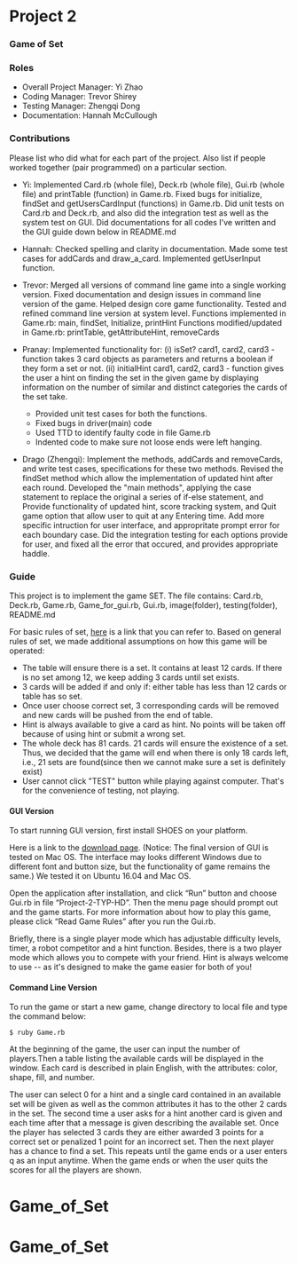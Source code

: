 # Project 2
### Game of Set

### Roles
* Overall Project Manager: Yi Zhao
* Coding Manager: Trevor Shirey
* Testing Manager: Zhengqi Dong
* Documentation: Hannah McCullough

### Contributions
Please list who did what for each part of the project.
Also list if people worked together (pair programmed) on a particular section.

* Yi: Implemented Card.rb (whole file), Deck.rb (whole file), Gui.rb (whole file) and printTable (function) in Game.rb. Fixed bugs for initialize, findSet and getUsersCardInput (functions) in Game.rb. Did unit tests on Card.rb and Deck.rb, and also did the integration test as well as the system test on GUI. Did documentations for all codes I've written and the GUI guide down below in README.md

* Hannah: Checked spelling and clarity in documentation. Made some test cases for addCards and draw_a_card. Implemented getUserInput function.

* Trevor: Merged all versions of command line game into a single working version. Fixed documentation and design issues in command line version of the game. Helped design core game functionality. Tested and refined command line version at system level.
Functions implemented in Game.rb: main, findSet, Initialize, printHint
Functions modified/updated in Game.rb: printTable, getAttributeHint, removeCards

* Pranay: Implemented functionality for:
(i) isSet? card1, card2, card3 - function takes 3 card objects as parameters and returns a boolean if they form a set or not.
(ii) initialHint card1, card2, card3 - function gives the user a hint on finding the set in the given game by displaying information on the number of similar and distinct categories the cards of the set take.
    - Provided unit test cases for both the functions.
    - Fixed bugs in driver(main) code
    - Used TTD to identify faulty code in file Game.rb
    - Indented code to make sure not loose ends were left hanging.
* Drago (Zhengqi):
Implement the methods, addCards and removeCards, and write test cases, specifications for these two methods. 
Revised the findSet method which allow the implementation of updated hint after each round.
Developed the "main methods", applying the case statement to replace the original a series of if-else statement, and Provide functionality of updated hint, score tracking system, and Quit game option that allow user to quit at any Entering time.
Add more specific intruction for user interface, and appropritate prompt error for each boundary case.
Did the integration testing for each options provide for user, and fixed all the error that occured, and provides appropriate haddle.


### Guide
This project is to implement the game SET. The file contains: Card.rb, Deck.rb, Game.rb, Game_for_gui.rb, Gui.rb, image(folder), testing(folder), README.md

For basic rules of set, [here](https://en.wikipedia.org/wiki/Set_(card_game)) is a link that you can refer to. Based on general rules of set, we made additional assumptions on how this game will be operated:  
- The table will ensure there is a set. It contains at least 12 cards. If there is no set among 12, we keep adding 3 cards until set exists.
- 3 cards will be added if and only if: either table has less than 12 cards or table has so set.
- Once user choose correct set, 3 corresponding cards will be removed and new cards will be pushed from the end of table.
- Hint is always available to give a card as hint. No points will be taken off because of using hint or submit a wrong set. 
- The whole deck has 81 cards. 21 cards will ensure the existence of a set. Thus, we decided that the game will end when there is only 18 cards left, i.e., 21 sets are found(since then we cannot make sure a set is definitely exist)
- User cannot click "TEST" button while playing against computer. That's for the convenience of testing, not playing. 

#### GUI Version
To start running GUI version, first install SHOES on your platform. 

Here is a link to the [download page](http://shoesrb.com/). (Notice: The final version of GUI is tested on Mac OS. The interface may looks different Windows due to different font and button size, but the functionality of game remains the same.) We tested it on Ubuntu 16.04 and Mac OS. 

Open the application after installation, and click “Run” button and choose Gui.rb in file “Project-2-TYP-HD”. Then the menu page should prompt out and the game starts.
For more information about how to play this game, please click “Read Game Rules” after you run the Gui.rb. 

Briefly, there is a single player mode which has adjustable difficulty levels, timer, a robot competitor and a hint function. Besides, there is a two player mode which allows you to compete with your friend. Hint is always welcome to use -- as it's designed to make the game easier for both of you!

#### Command Line Version
To run the game or start a new game, change directory to local file and type the command below:
```
$ ruby Game.rb
```
At the beginning of the game, the user can input the number of players.Then a table listing the available cards will be displayed in the window. Each card is described in plain English, with the attributes: color, shape, fill, and number. 

The user can select 0 for a hint and a single card contained in an available set will be given as well as the common attributes it has to the other 2 cards in the set. The second time a user asks for a hint another card is given and each time after that a message is given describing the available set. Once the player has selected 3 cards they are either awarded 3 points for a correct set or penalized 1 point for an incorrect set. Then the next player has a chance to find a set. This repeats until the game ends or a user enters q as an input anytime. When the game ends or when the user quits the scores for all the players are shown.



# Game_of_Set
# Game_of_Set
